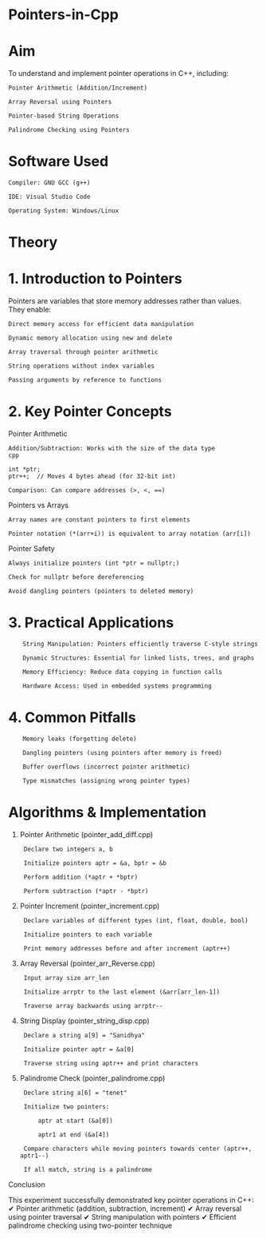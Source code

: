 # Pointers-in-Cpp

# Aim

To understand and implement pointer operations in C++, including:

    Pointer Arithmetic (Addition/Increment)

    Array Reversal using Pointers

    Pointer-based String Operations

    Palindrome Checking using Pointers

# Software Used

    Compiler: GNU GCC (g++)

    IDE: Visual Studio Code

    Operating System: Windows/Linux

# Theory

# 1. Introduction to Pointers

Pointers are variables that store memory addresses rather than values. They enable:

    Direct memory access for efficient data manipulation

    Dynamic memory allocation using new and delete

    Array traversal through pointer arithmetic

    String operations without index variables

    Passing arguments by reference to functions

# 2. Key Pointer Concepts

Pointer Arithmetic

    Addition/Subtraction: Works with the size of the data type
    cpp

    int *ptr; 
    ptr++;  // Moves 4 bytes ahead (for 32-bit int)

    Comparison: Can compare addresses (>, <, ==)

Pointers vs Arrays

    Array names are constant pointers to first elements

    Pointer notation (*(arr+i)) is equivalent to array notation (arr[i])

Pointer Safety

    Always initialize pointers (int *ptr = nullptr;)

    Check for nullptr before dereferencing

    Avoid dangling pointers (pointers to deleted memory)

# 3. Practical Applications

        String Manipulation: Pointers efficiently traverse C-style strings
    
        Dynamic Structures: Essential for linked lists, trees, and graphs
    
        Memory Efficiency: Reduce data copying in function calls
    
        Hardware Access: Used in embedded systems programming

# 4. Common Pitfalls

        Memory leaks (forgetting delete)
    
        Dangling pointers (using pointers after memory is freed)
    
        Buffer overflows (incorrect pointer arithmetic)
    
        Type mismatches (assigning wrong pointer types)
   
# Algorithms & Implementation

1. Pointer Arithmetic (pointer_add_diff.cpp)

        Declare two integers a, b
    
        Initialize pointers aptr = &a, bptr = &b
    
        Perform addition (*aptr + *bptr)
    
        Perform subtraction (*aptr - *bptr)

2. Pointer Increment (pointer_increment.cpp)
  
        Declare variables of different types (int, float, double, bool)
    
        Initialize pointers to each variable
    
        Print memory addresses before and after increment (aptr++)

3. Array Reversal (pointer_arr_Reverse.cpp)

        Input array size arr_len
    
        Initialize arrptr to the last element (&arr[arr_len-1])
    
        Traverse array backwards using arrptr--

4. String Display (pointer_string_disp.cpp)

        Declare a string a[9] = "Sanidhya"
    
        Initialize pointer aptr = &a[0]
    
        Traverse string using aptr++ and print characters

5. Palindrome Check (pointer_palindrome.cpp)

        Declare string a[6] = "tenet"
    
        Initialize two pointers:
    
            aptr at start (&a[0])
    
            aptr1 at end (&a[4])
    
        Compare characters while moving pointers towards center (aptr++, aptr1--)
    
        If all match, string is a palindrome

Conclusion

This experiment successfully demonstrated key pointer operations in C++:
✔ Pointer arithmetic (addition, subtraction, increment)
✔ Array reversal using pointer traversal
✔ String manipulation with pointers
✔ Efficient palindrome checking using two-pointer technique
